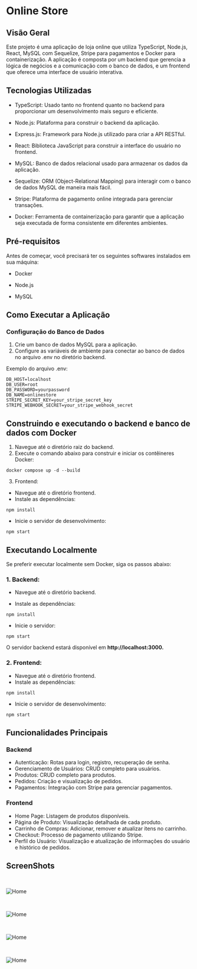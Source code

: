 <div>

# Online Store

## Visão Geral

Este projeto é uma aplicação de loja online que utiliza TypeScript, Node.js, React, MySQL com Sequelize, Stripe para pagamentos e Docker para containerização. A aplicação é composta por um backend que gerencia a lógica de negócios e a comunicação com o banco de dados, e um frontend que oferece uma interface de usuário interativa.

## Tecnologias Utilizadas

- TypeScript: Usado tanto no frontend quanto no backend para proporcionar um desenvolvimento mais seguro e eficiente.

- Node.js: Plataforma para construir o backend da aplicação.

- Express.js: Framework para Node.js utilizado para criar a API RESTful.

- React: Biblioteca JavaScript para construir a interface do usuário no frontend.

- MySQL: Banco de dados relacional usado para armazenar os dados da aplicação.

- Sequelize: ORM (Object-Relational Mapping) para interagir com o banco de dados MySQL de maneira mais fácil.

- Stripe: Plataforma de pagamento online integrada para gerenciar transações.

- Docker: Ferramenta de containerização para garantir que a aplicação seja executada de forma consistente em diferentes ambientes.

## Pré-requisitos

Antes de começar, você precisará ter os seguintes softwares instalados em sua máquina:

- Docker

- Node.js

- MySQL

## Como Executar a Aplicação
### Configuração do Banco de Dados

1. Crie um banco de dados MySQL para a aplicação.
2. Configure as variáveis de ambiente para conectar ao banco de dados no arquivo .env no diretório backend.

Exemplo do arquivo .env:
```
DB_HOST=localhost
DB_USER=root
DB_PASSWORD=yourpassword
DB_NAME=onlinestore
STRIPE_SECRET_KEY=your_stripe_secret_key
STRIPE_WEBHOOK_SECRET=your_stripe_webhook_secret
```
## Construindo e executando o backend e banco de dados com Docker
1. Navegue até o diretório raiz do backend.
2. Execute o comando abaixo para construir e iniciar os contêineres Docker:
```
docker compose up -d --build
```

3. Frontend:

- Navegue até o diretório frontend.
- Instale as dependências:
```
npm install
```

- Inicie o servidor de desenvolvimento:
```
npm start
```

## Executando Localmente
Se preferir executar localmente sem Docker, siga os passos abaixo:

### 1. Backend:

- Navegue até o diretório backend.

- Instale as dependências:
```
npm install
```

- Inicie o servidor:
```
npm start
```

O servidor backend estará disponível em **http://localhost:3000.**

### 2. Frontend:

- Navegue até o diretório frontend.
- Instale as dependências:
```
npm install
```

- Inicie o servidor de desenvolvimento:
```
npm start
```

## Funcionalidades Principais

### Backend
- Autenticação: Rotas para login, registro, recuperação de senha.
- Gerenciamento de Usuários: CRUD completo para usuários.
- Produtos: CRUD completo para produtos.
- Pedidos: Criação e visualização de pedidos.
- Pagamentos: Integração com Stripe para gerenciar pagamentos.

### Frontend
- Home Page: Listagem de produtos disponíveis.
- Página de Produto: Visualização detalhada de cada produto.
- Carrinho de Compras: Adicionar, remover e atualizar itens no carrinho.
- Checkout: Processo de pagamento utilizando Stripe.
- Perfil do Usuário: Visualização e atualização de informações do usuário e histórico de pedidos.

## ScreenShots

<br />

![Home](./screenshots/1.png)

<br />

![Home](./screenshots/2.png)

<br />

![Home](./screenshots/3.png)

<br />

![Home](./screenshots/4.png)
